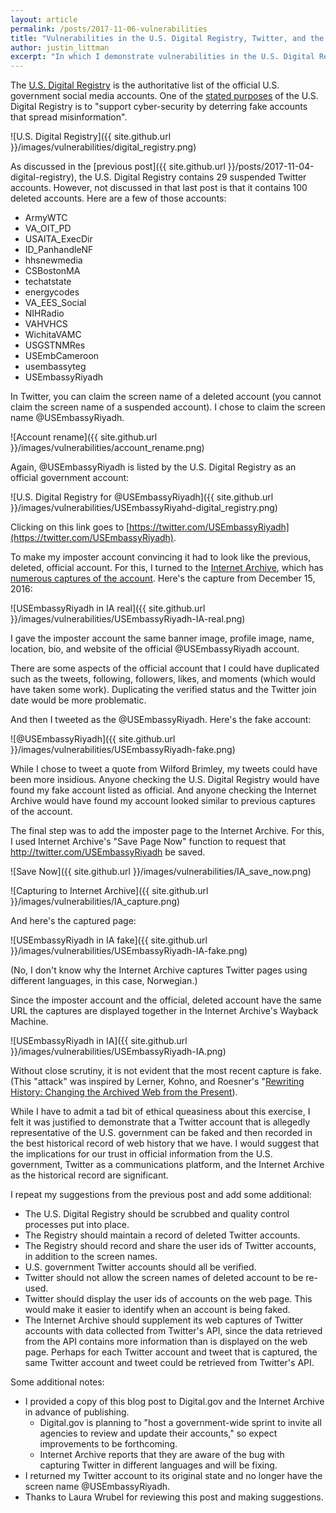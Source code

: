 ```yaml
---
layout: article
permalink: /posts/2017-11-06-vulnerabilities
title: "Vulnerabilities in the U.S. Digital Registry, Twitter, and the Internet Archive"
author: justin_littman 
excerpt: "In which I demonstrate vulnerabilities in the U.S. Digital Registry, Twitter, and the Internet Archive to manipulate web history."
---
```


The [U.S. Digital Registry](https://usdigitalregistry.digitalgov.gov/) is the authoritative list of the official U.S. government social media accounts. One of the [stated purposes](https://medium.com/@GeneralServicesAdministration/new-u-s-digital-registry-authenticates-official-public-service-accounts-1f8120d67976) of the U.S. Digital Registry is to "support cyber-security by deterring fake accounts that spread misinformation".

![U.S. Digital Registry]({{ site.github.url }}/images/vulnerabilities/digital_registry.png)


As discussed in the [previous post]({{ site.github.url }}/posts/2017-11-04-digital-registry), the U.S. Digital Registry contains 29 suspended Twitter accounts. However, not discussed in that last post is that it contains 100 deleted accounts. Here are a few of those accounts:

* ArmyWTC
* VA_OIT_PD
* USAITA_ExecDir
* ID_PanhandleNF
* hhsnewmedia
* CSBostonMA
* techatstate
* energycodes
* VA_EES_Social
* NIHRadio
* VAHVHCS
* WichitaVAMC
* USGSTNMRes
* USEmbCameroon
* usembassyteg
* USEmbassyRiyadh

In Twitter, you can claim the screen name of a deleted account (you cannot claim the screen name of a suspended account). I chose to claim the screen name @USEmbassyRiyadh.

![Account rename]({{ site.github.url }}/images/vulnerabilities/account_rename.png)

Again, @USEmbassyRiyadh is listed by the U.S. Digital Registry as an official government account:

![U.S. Digital Registry for @USEmbassyRiyadh]({{ site.github.url }}/images/vulnerabilities/USEmbassyRiyahd-digital_registry.png)

Clicking on this link goes to [https://twitter.com/USEmbassyRiyadh](https://twitter.com/USEmbassyRiyadh).

To make my imposter account convincing it had to look like the previous, deleted, official account. For this, I turned to the [Internet Archive](https://archive.org), which has [numerous captures of the account](http://web.archive.org/web/*/http://twitter.com/USEmbassyRiyadh). Here's the capture from December 15, 2016:
 
![USEmbassyRiyadh in IA real]({{ site.github.url }}/images/vulnerabilities/USEmbassyRiyadh-IA-real.png)
 
 I gave the imposter account the same banner image, profile image, name, location, bio, and website of the official @USEmbassyRiyadh account.
 
 
 There are some aspects of the official account that I could have duplicated such as the tweets, following, followers, likes, and moments (which would have taken some work). Duplicating the verified status and the Twitter join date would be more problematic.
 
 And then I tweeted as the @USEmbassyRiyadh. Here's the fake account:

![@USEmbassyRiyadh]({{ site.github.url }}/images/vulnerabilities/USEmbassyRiyadh-fake.png)

While I chose to tweet a quote from Wilford Brimley, my tweets could have been more insidious. Anyone checking the U.S. Digital Registry would have found my fake account listed as official. And anyone checking the Internet Archive would have found my account looked similar to previous captures of the account.
 
 The final step was to add the imposter page to the Internet Archive. For this, I used Internet Archive's "Save Page Now" function to request that http://twitter.com/USEmbassyRiyadh be saved.

![Save Now]({{ site.github.url }}/images/vulnerabilities/IA_save_now.png)
 
![Capturing to Internet Archive]({{ site.github.url }}/images/vulnerabilities/IA_capture.png)
 
 And here's the captured page:
 
 ![USEmbassyRiyadh in IA fake]({{ site.github.url }}/images/vulnerabilities/USEmbassyRiyadh-IA-fake.png)
 
 (No, I don't know why the Internet Archive captures Twitter pages using different languages, in this case, Norwegian.)
 
 Since the imposter account and the official, deleted account have the same URL the captures are displayed together in the Internet Archive's Wayback Machine.
 
 ![USEmbassyRiyadh in IA]({{ site.github.url }}/images/vulnerabilities/USEmbassyRiyadh-IA.png)
 
 Without close scrutiny, it is not evident that the most recent capture is fake. (This "attack" was inspired by Lerner, Kohno, and Roesner's "[Rewriting History: Changing the Archived Web from the Present](https://repository.wellesley.edu/cgi/viewcontent.cgi?referer=https://t.co/h80k4hb5lG&httpsredir=1&article=1158&context=scholarship")).
 
 While I have to admit a tad bit of ethical queasiness about this exercise, I felt it was justified to demonstrate that a Twitter account that is allegedly representative of the U.S. government can be faked and then recorded in the best historical record of web history that we have. I would suggest that the implications for our trust in official information from the U.S. government, Twitter as a communications platform, and the Internet Archive as the historical record are significant.
 
 I repeat my suggestions from the previous post and add some additional:
 * The U.S. Digital Registry should be scrubbed and quality control processes put into place.
 * The Registry should maintain a record of deleted Twitter accounts.
 * The Registry should record and share the user ids of Twitter accounts, in addition to the screen names.
 * U.S. government Twitter accounts should all be verified.
 * Twitter should not allow the screen names of deleted account to be re-used.
 * Twitter should display the user ids of accounts on the web page. This would make it easier to identify when an account is being faked.
 * The Internet Archive should supplement its web captures of Twitter accounts with data collected from Twitter's API, since the data retrieved from the API contains more information than is displayed on the web page. Perhaps for each Twitter account and tweet that is captured, the same Twitter account and tweet could be retrieved from Twitter's API.

Some additional notes:
* I provided a copy of this blog post to Digital.gov and the Internet Archive in advance of publishing.
  * Digital.gov is planning to "host a government-wide sprint to invite all agencies to review and update their accounts," so expect improvements to be forthcoming.
  * Internet Archive reports that they are aware of the bug with capturing Twitter in different languages and will be fixing.
* I returned my Twitter account to its original state and no longer have the screen name @USEmbassyRiyadh.
* Thanks to Laura Wrubel for reviewing this post and making suggestions.